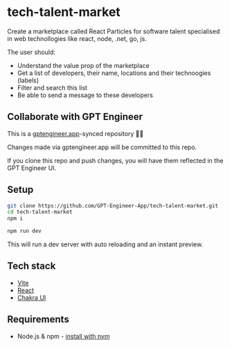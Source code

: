 # tech-talent-market

Create a marketplace called React Particles for software talent specialised in web technollogies like react, node, .net, go, js. 

The user should: 
- Understand the value prop of the marketplace
- Get a list of developers, their name, locations and their technoogies (labels)
- Filter and search this list
- Be able to send a message to these developers

## Collaborate with GPT Engineer

This is a [gptengineer.app](https://gptengineer.app)-synced repository 🌟🤖

Changes made via gptengineer.app will be committed to this repo.

If you clone this repo and push changes, you will have them reflected in the GPT Engineer UI.

## Setup

```sh
git clone https://github.com/GPT-Engineer-App/tech-talent-market.git
cd tech-talent-market
npm i
```

```sh
npm run dev
```

This will run a dev server with auto reloading and an instant preview.

## Tech stack

- [Vite](https://vitejs.dev/)
- [React](https://react.dev/)
- [Chakra UI](https://chakra-ui.com/)

## Requirements

- Node.js & npm - [install with nvm](https://github.com/nvm-sh/nvm#installing-and-updating)
